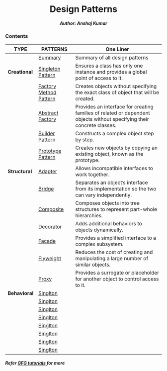 <h1 align="center">
    Design Patterns
 </h1>
 <h5 align="center">
   Author: Anshaj Kumar
 </h5>
 
 
 ### Contents  
 
| TYPE | PATTERNS |  One Liner |
| --- | --------- | ----- |
|   | [Summary](https://github.com/anshajsharma/Design-Patterns/blob/main/Types/Summary.md) | Summary of all design patterns |
| **Creational**  | [Singleton Pattern](https://github.com/anshajsharma/Design-Patterns/blob/main/Types/Creational/Singleton.md) | Ensures a class has only one instance and provides a global point of access to it.|
|             | [Factory Method Pattern](https://github.com/anshajsharma/Design-Patterns/blob/main/Types/Creational/Factory%20Method%20Pattern.md) | Creates objects without specifying the exact class of object that will be created. |
|             | [Abstract Factory](https://github.com/anshajsharma/Design-Patterns/blob/main/Types/Creational/Abstract%20Factory.md) |Provides an interface for creating families of related or dependent objects without specifying their concrete classes. |
|             | [Builder Pattern](https://github.com/anshajsharma/Design-Patterns/blob/main/Types/Creational/Builder%20Pattern.md) | Constructs a complex object step by step. |
|             | [Prototype Pattern](https://github.com/anshajsharma/Design-Patterns/blob/main/Types/Creational/Prototype%20Pattern.md) | Creates new objects by copying an existing object, known as the prototype.|
| **Structural**  | [Adapter](https://github.com/anshajsharma/Design-Patterns/blob/main/Types/Structural/Adapter%20Pattern.md) | Allows incompatible interfaces to work together. |
|             | [Bridge](https://github.com/anshajsharma/Design-Patterns/blob/main/Types/Structural/Bridge%20Pattern.md) | Separates an object’s interface from its implementation so the two can vary independently. |
|             | [Composite](https://github.com/anshajsharma/Design-Patterns/blob/main/Types/Structural/Composite%20Pattern.md) | Composes objects into tree structures to represent part-whole hierarchies. |
|             | [Decorator](https://github.com/anshajsharma/Design-Patterns/blob/main/Types/Structural/Decorator%20Pattern.md) | Adds additional behaviors to objects dynamically. |
|             | [Facade](https://github.com/anshajsharma/Design-Patterns/blob/main/Types/Structural/Facade%20Pattern.md) | Provides a simplified interface to a complex subsystem.|
|             | [Flyweight](https://github.com/anshajsharma/Design-Patterns/blob/main/Types/Structural/Flyweight%20Pattern.md) | Reduces the cost of creating and manipulating a large number of similar objects.|
|             | [Proxy](https://github.com/anshajsharma/Design-Patterns/blob/main/Types/Structural/Proxy%20Pattern.md) | Provides a surrogate or placeholder for another object to control access to it. |
| **Behavioral**  | [Singlton]() | |
|             | [Singlton]() | |
|             | [Singlton]() | |
|             | [Singlton]() | |
|             | [Singlton]() | |
|             | [Singlton]() | |
|             | [Singlton]() | |
|             | [Singlton]() | |


##### *Refer [GFG tutorials](https://www.geeksforgeeks.org/software-design-patterns) for more*

